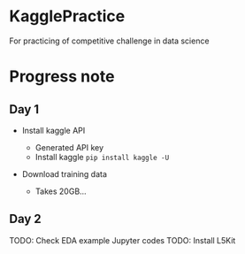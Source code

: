 # KagglePractice
For practicing of competitive challenge in data science

# Progress note
## Day 1

- Install kaggle API
  - Generated API key
  - Install kaggle `pip install kaggle -U`
  
- Download training data
  - Takes 20GB... 

## Day 2
TODO: Check EDA example Jupyter codes
TODO: Install L5Kit
